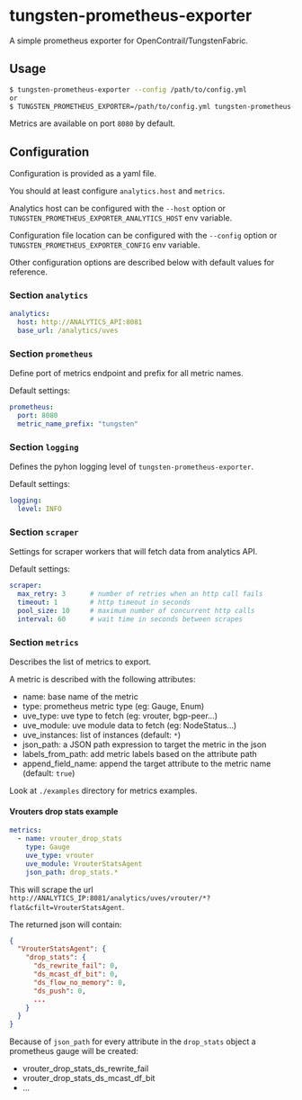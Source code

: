 tungsten-prometheus-exporter
============================

A simple prometheus exporter for OpenContrail/TungstenFabric.

Usage
-----

```bash
$ tungsten-prometheus-exporter --config /path/to/config.yml
or
$ TUNGSTEN_PROMETHEUS_EXPORTER=/path/to/config.yml tungsten-prometheus-exporter
```

Metrics are available on port `8080` by default.

Configuration
-------------

Configuration is provided as a yaml file.

You should at least configure `analytics.host` and `metrics`.

Analytics host can be configured with the `--host` option or
`TUNGSTEN_PROMETHEUS_EXPORTER_ANALYTICS_HOST` env variable.

Configuration file location can be configured with the `--config` option or
`TUNGSTEN_PROMETHEUS_EXPORTER_CONFIG` env variable.

Other configuration options are described below with default values for
reference.

### Section `analytics`

```yaml
analytics:
  host: http://ANALYTICS_API:8081
  base_url: /analytics/uves
```

### Section `prometheus`

Define port of metrics endpoint and prefix for all metric names.

Default settings:

```yaml
prometheus:
  port: 8080
  metric_name_prefix: "tungsten"
```

### Section `logging`

Defines the pyhon logging level of `tungsten-prometheus-exporter`.

Default settings:

```yaml
logging:
  level: INFO
```

### Section `scraper`

Settings for scraper workers that will fetch data from analytics API.

Default settings:

```yaml
scraper:
  max_retry: 3      # number of retries when an http call fails
  timeout: 1        # http timeout in seconds
  pool_size: 10     # maximum number of concurrent http calls
  interval: 60      # wait time in seconds between scrapes
```

### Section `metrics`

Describes the list of metrics to export.

A metric is described with the following attributes:

 * name: base name of the metric
 * type: prometheus metric type (eg: Gauge, Enum)
 * uve_type: uve type to fetch (eg: vrouter, bgp-peer...)
 * uve_module: uve module data to fetch (eg: NodeStatus...)
 * uve_instances: list of instances (default: `*`)
 * json_path: a JSON path expression to target the metric in the json
 * labels_from_path: add metric labels based on the attribute path
 * append_field_name: append the target attribute to the metric name (default: `true`)

Look at `./examples` directory for metrics examples.

#### Vrouters drop stats example

```yaml
metrics:
  - name: vrouter_drop_stats
    type: Gauge
    uve_type: vrouter
    uve_module: VrouterStatsAgent
    json_path: drop_stats.*
```

This will scrape the url `http://ANALYTICS_IP:8081/analytics/uves/vrouter/*?flat&cfilt=VrouterStatsAgent`.

The returned json will contain:

```json
{
  "VrouterStatsAgent": {
    "drop_stats": {
      "ds_rewrite_fail": 0,
      "ds_mcast_df_bit": 0,
      "ds_flow_no_memory": 0,
      "ds_push": 0,
      ...
    }
  }
}
```

Because of `json_path` for every attribute in the `drop_stats` object a
prometheus gauge will be created:

  * vrouter_drop_stats_ds_rewrite_fail
  * vrouter_drop_stats_ds_mcast_df_bit
  * ...

